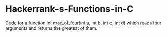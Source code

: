 # Hackerrank-s-Functions-in-C
 Code for a function int max_of_four(int a, int b, int c, int d) which reads four arguments and returns the greatest of them.
